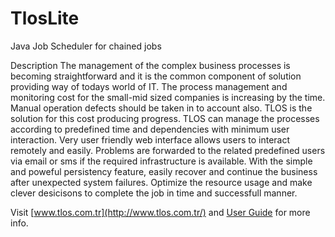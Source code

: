 TlosLite
========

Java Job Scheduler for chained jobs

Description
The management of the complex business processes is becoming straightforward and it is the common component of solution providing way of todays world of IT.
The process management and monitoring cost for the small-mid sized companies is increasing by the time. Manual operation defects should be taken in to account also.
TLOS is the solution for this cost producing progress. TLOS can manage the processes according to predefined time and dependencies with minimum user interaction.
Very user friendly web interface allows users to interact remotely and easily. Problems are forwarded to the related predefined users via email or sms if the required infrastructure is available.
With the simple and poweful persistency feature, easily recover and continue the business after unexpected system failures.
Optimize the resource usage and make clever desicisons to complete the job in time and successfull manner.

Visit [www.tlos.com.tr](http://www.tlos.com.tr/) and [User Guide](https://likyateknoloji.atlassian.net/wiki/spaces/DT1) for more info.
